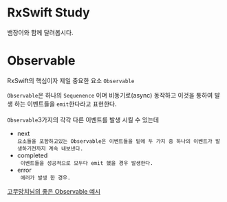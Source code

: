 # RxSwift Study
뱀장어와 함께 달려봅시다.

# Observable
RxSwift의 핵심이자 제일 중요한 요소 `Observable`<br>

`Observable`은 하나의 `Sequenence` 이며 비동기로(async) 동작하고 이것을 통하여 발생 하는 이벤트들을 `emit`한다라고 표현한다.<br>
<br>
`Observable`3가지의 각각 다른 이벤트를 발생 시킬 수 있는데<br>

 - next <br>
 `요소들을 포함하고있는 Observable은 이벤트들을 밑에 두 가지 중 하나의 이벤트가 발생하기전까지 계속 내보낸다.`
- completed<br>
 ` 이벤트들을 성공적으로 모두다 emit 했을 경우 발생한다.`
- error<br>
 ` 에러가 발생 한 경우.`
 
[고무망치님의 좋은 Observable 예시](http://rhammer.tistory.com/283?category=649741)


 







